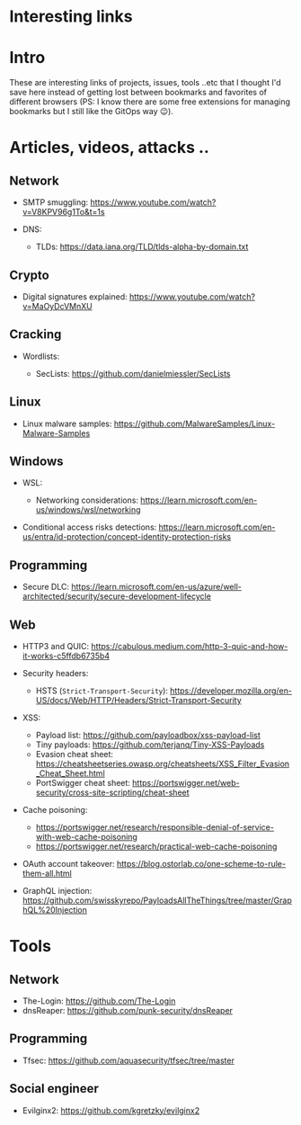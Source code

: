 # Interesting links

# Intro

These are interesting links of projects, issues, tools ..etc that I thought I'd save here instead of getting lost between bookmarks and favorites of different browsers (PS: I know there are some free extensions for managing bookmarks but I still like the GitOps way :wink:).

# Articles, videos, attacks ..

## Network

- SMTP smuggling: <https://www.youtube.com/watch?v=V8KPV96g1To&t=1s>

- DNS:

  - TLDs: <https://data.iana.org/TLD/tlds-alpha-by-domain.txt>

## Crypto

- Digital signatures explained: <https://www.youtube.com/watch?v=MaOyDcVMnXU>

## Cracking

- Wordlists:

  - SecLists: <https://github.com/danielmiessler/SecLists>

## Linux

- Linux malware samples: <https://github.com/MalwareSamples/Linux-Malware-Samples>

## Windows

- WSL:

  - Networking considerations: <https://learn.microsoft.com/en-us/windows/wsl/networking>
 
- Conditional access risks detections: <https://learn.microsoft.com/en-us/entra/id-protection/concept-identity-protection-risks>

## Programming

- Secure DLC: <https://learn.microsoft.com/en-us/azure/well-architected/security/secure-development-lifecycle>

## Web

- HTTP3 and QUIC: https://cabulous.medium.com/http-3-quic-and-how-it-works-c5ffdb6735b4

- Security headers:

  - HSTS (`Strict-Transport-Security`): <https://developer.mozilla.org/en-US/docs/Web/HTTP/Headers/Strict-Transport-Security>

- XSS:

  - Payload list: <https://github.com/payloadbox/xss-payload-list>
  - Tiny payloads: <https://github.com/terjanq/Tiny-XSS-Payloads>
  - Evasion cheat sheet: <https://cheatsheetseries.owasp.org/cheatsheets/XSS_Filter_Evasion_Cheat_Sheet.html>
  - PortSwigger cheat sheet: <https://portswigger.net/web-security/cross-site-scripting/cheat-sheet>

- Cache poisoning:

  - <https://portswigger.net/research/responsible-denial-of-service-with-web-cache-poisoning>
  - <https://portswigger.net/research/practical-web-cache-poisoning>

- OAuth account takeover: <https://blog.ostorlab.co/one-scheme-to-rule-them-all.html>
- GraphQL injection: <https://github.com/swisskyrepo/PayloadsAllTheThings/tree/master/GraphQL%20Injection>

# Tools

## Network

- The-Login: <https://github.com/The-Login>
- dnsReaper: <https://github.com/punk-security/dnsReaper>

## Programming

- Tfsec: <https://github.com/aquasecurity/tfsec/tree/master>

## Social engineer

- Evilginx2: <https://github.com/kgretzky/evilginx2>
